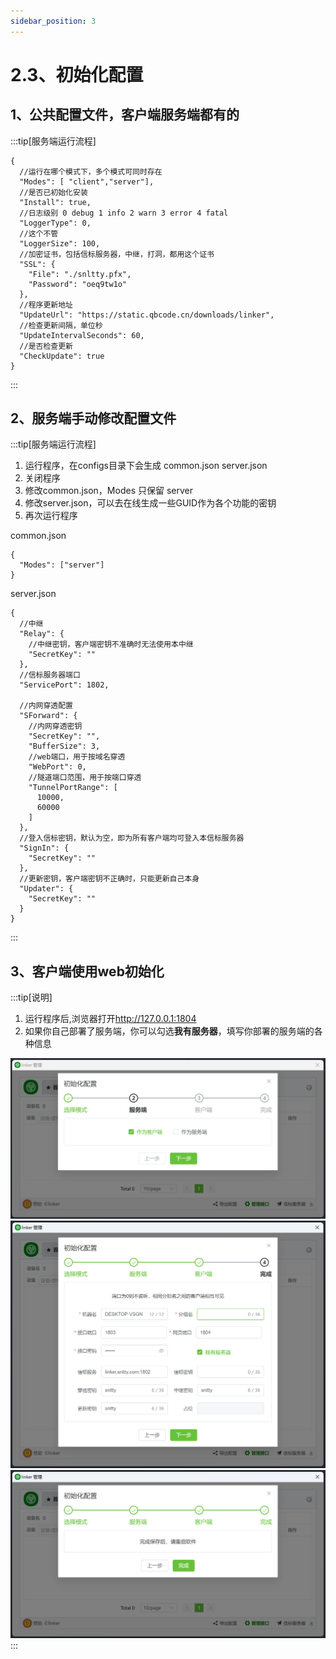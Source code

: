 ```yaml
---
sidebar_position: 3
---
```


# 2.3、初始化配置

## 1、公共配置文件，客户端服务端都有的

:::tip[服务端运行流程]
```
{
  //运行在哪个模式下，多个模式可同时存在
  "Modes": [ "client","server"],
  //是否已初始化安装
  "Install": true,
  //日志级别 0 debug 1 info 2 warn 3 error 4 fatal
  "LoggerType": 0,
  //这个不管
  "LoggerSize": 100,
  //加密证书，包括信标服务器，中继，打洞，都用这个证书
  "SSL": {
    "File": "./snltty.pfx",
    "Password": "oeq9tw1o"
  },
  //程序更新地址
  "UpdateUrl": "https://static.qbcode.cn/downloads/linker",
  //检查更新间隔，单位秒
  "UpdateIntervalSeconds": 60,
  //是否检查更新
  "CheckUpdate": true
}
```
:::

## 2、服务端手动修改配置文件

:::tip[服务端运行流程]
1. 运行程序，在configs目录下会生成 common.json server.json
2. 关闭程序
3. 修改common.json，Modes 只保留 server
4. 修改server.json，可以去在线生成一些GUID作为各个功能的密钥
5. 再次运行程序


common.json
```
{
  "Modes": ["server"]
}
```
server.json
```
{
  //中继
  "Relay": {
    //中继密钥，客户端密钥不准确时无法使用本中继
    "SecretKey": ""
  },
  //信标服务器端口
  "ServicePort": 1802,
    
  //内网穿透配置
  "SForward": {
    //内网穿透密钥
    "SecretKey": "",
    "BufferSize": 3,
    //web端口，用于按域名穿透
    "WebPort": 0,
    //隧道端口范围，用于按端口穿透
    "TunnelPortRange": [
      10000,
      60000
    ]
  },
  //登入信标密钥，默认为空，即为所有客户端均可登入本信标服务器
  "SignIn": {
    "SecretKey": ""
  },
  //更新密钥，客户端密钥不正确时，只能更新自己本身
  "Updater": {
    "SecretKey": ""
  }
}
```
:::

## 3、客户端使用web初始化

:::tip[说明]
1. 运行程序后,浏览器打开<a href="http://127.0.0.1:1804" target="_blank">http://127.0.0.1:1804</a>
2. 如果你自己部署了服务端，你可以勾选**我有服务器**，填写你部署的服务端的各种信息

![](./img/mode.png)
![](./img/client.png)
![](./img/save.png)
:::


